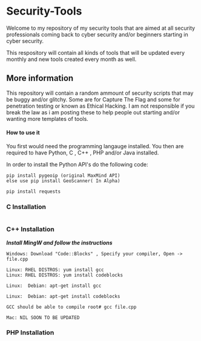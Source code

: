 # Security-Tools
Welcome to my repository of my security tools that are aimed at all security professionals coming back to cyber security and/or beginners starting in cyber security.

This respository will contain all kinds of tools that will be updated every monthly and new tools created every month as well.

## More information

This repository will contain a random ammount of security scripts that may be buggy and/or glitchy. Some are for Capture The Flag and some for penetration testing or known as Ethical Hacking. I am not responsible if you break the law as i am posting these to help people out starting and/or wanting more templates of tools.



#### How to use it

You first would need the programming langauge installed.
You then are required to have Python, C , C++ , PHP and/or Java installed.

In order to install the Python API's do the following code:

```
pip install pygeoip (original MaxMind API) 
else use pip install GeoScanner( In Alpha)

pip install requests
```


### C Installation


```

```


### C++ Installation

***Install  MingW and follow the instructions***
```
Windows: Download "Code::Blocks" , Specify your compiler, Open -> file.cpp
```
```
Linux: RHEL DISTROS: yum install gcc
Linux: RHEL DISTROS: yum install codeblocks
```
```
Linux:  Debian: apt-get install gcc

Linux:  Debian: apt-get install codeblocks

GCC should be able to compile root# gcc file.cpp

```

```
Mac: NIL SOON TO BE UPDATED
```


### PHP Installation

